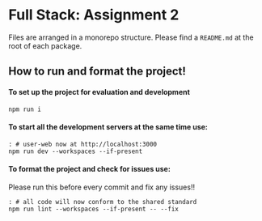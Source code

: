 # Full Stack: Assignment 2

Files are arranged in a monorepo structure. Please find a `README.md` at the root of each package.

## How to run and format the project!

#### To set up the project for evaluation and development

```shell
npm run i
```

#### To start all the development servers at the same time use:

```shell
: # user-web now at http://localhost:3000
npm run dev --workspaces --if-present 
```

#### To format the project and check for issues use:

Please run this before every commit and fix any issues!!

```shell
: # all code will now conform to the shared standard
npm run lint --workspaces --if-present -- --fix 
```
